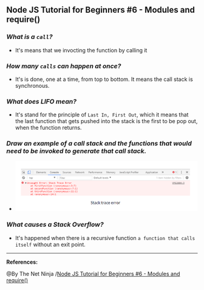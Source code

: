 ## **Node JS Tutorial for Beginners #6 - Modules and require()**

### ***What is a `call`?***

- It's means that we invocting the function by calling it 

### ***How many `calls` can happen at once?***

- It's  is done, one at a time, from top to bottom. It means the call stack is synchronous.

### ***What does LIFO mean?***

- It's stand for the principle of `Last In, First Out`, which it means that the last function that gets pushed into the stack is the first to be pop out, when the function returns.

### ***Draw an example of a call stack and the functions that would need to be invoked to generate that call stack.***

- ![Image](imag/stack.PNG)

### ***What causes a Stack Overflow?***

- It's happened when there is a recursive function `a function that calls itself` without an exit point.














----------------------------------------------------------------------

**References:**

@By The Net Ninja /[Node JS Tutorial for Beginners #6 - Modules and require()](https://www.youtube.com/watch?v=xHLd36QoS4k)